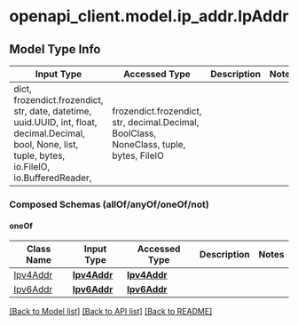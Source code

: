 # openapi_client.model.ip_addr.IpAddr

## Model Type Info
Input Type | Accessed Type | Description | Notes
------------ | ------------- | ------------- | -------------
dict, frozendict.frozendict, str, date, datetime, uuid.UUID, int, float, decimal.Decimal, bool, None, list, tuple, bytes, io.FileIO, io.BufferedReader,  | frozendict.frozendict, str, decimal.Decimal, BoolClass, NoneClass, tuple, bytes, FileIO |  | 

### Composed Schemas (allOf/anyOf/oneOf/not)
#### oneOf
Class Name | Input Type | Accessed Type | Description | Notes
------------- | ------------- | ------------- | ------------- | -------------
[Ipv4Addr](Ipv4Addr.md) | [**Ipv4Addr**](Ipv4Addr.md) | [**Ipv4Addr**](Ipv4Addr.md) |  | 
[Ipv6Addr](Ipv6Addr.md) | [**Ipv6Addr**](Ipv6Addr.md) | [**Ipv6Addr**](Ipv6Addr.md) |  | 

[[Back to Model list]](../../README.md#documentation-for-models) [[Back to API list]](../../README.md#documentation-for-api-endpoints) [[Back to README]](../../README.md)


